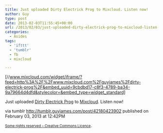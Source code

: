 ```yaml
---
title: Just uploaded Dirty Electrick Prog to Mixcloud. Listen now!
author: Guy
type: post
date: 2013-02-03T11:55:45+00:00
url: /2013/02/03/just-uploaded-dirty-electrick-prog-to-mixcloud-listen-now/
categories:
  - Asides
tags:
  - 'ifttt'
  - 'tumblr'
  - fb
  - mixcloud

---
```

[//www.mixcloud.com/widget/iframe/?feed=http%3A%2F%2Fwww.mixcloud.com%2Fguyjames%2Fdirty-electrick-prog%2F&embed_uuid=9cbdbd17-c8f3-4789-ba34-9a79664d4dfd&stylecolor=&embed_type=widget_standard]

Just uploaded <a href="http://www.mixcloud.com/guyjames/dirty-electrick-prog/" target="_blank">Dirty Electrick Prog</a> to <a href="http://www.mixcloud.com" target="_blank">Mixcloud</a>. Listen now!

via tumblr http://tumblr.guyjames.com/post/42180423902 published on February 03, 2013 at 12:42PM

<small><a href="https://creativecommons.org/licenses/by-nc/3.0/" target="_blank">Some rights reserved &#8211; Creative Commons Licence</a></small>.